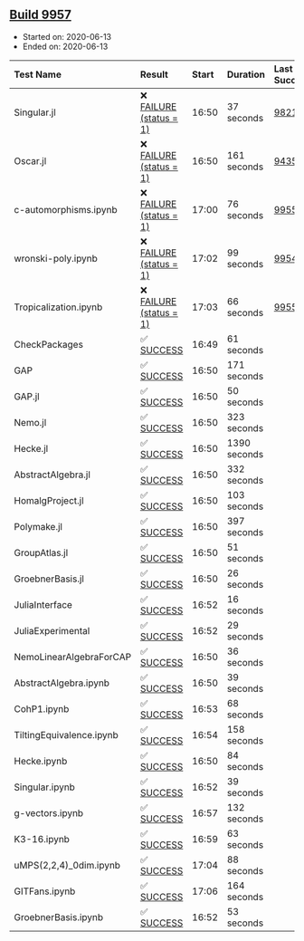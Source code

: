 ## [Build 9957](https://oscarci.mathematik.uni-kl.de/job/oscar/9957/)

* Started on: 2020-06-13
* Ended on: 2020-06-13

| Test Name    | Result | Start | Duration | Last Success | First Failure |
|:-------------|:-------|:------|:---------|:-------------|:--------------|
| Singular.jl | ❌ [FAILURE (status = 1)](https://oscarci.mathematik.uni-kl.de/job/oscar/9957/artifact/logs/build-9957/Singular.jl.log) | 16:50 | 37 seconds | [9821](https://oscarci.mathematik.uni-kl.de/job/oscar/9821/) | [9822](https://oscarci.mathematik.uni-kl.de/job/oscar/9822/) |
| Oscar.jl | ❌ [FAILURE (status = 1)](https://oscarci.mathematik.uni-kl.de/job/oscar/9957/artifact/logs/build-9957/Oscar.jl.log) | 16:50 | 161 seconds | [9435](https://oscarci.mathematik.uni-kl.de/job/oscar/9435/) | [9436](https://oscarci.mathematik.uni-kl.de/job/oscar/9436/) |
| c-automorphisms.ipynb | ❌ [FAILURE (status = 1)](https://oscarci.mathematik.uni-kl.de/job/oscar/9957/artifact/logs/build-9957/c-automorphisms.ipynb.log) | 17:00 | 76 seconds | [9955](https://oscarci.mathematik.uni-kl.de/job/oscar/9955/) | [9956](https://oscarci.mathematik.uni-kl.de/job/oscar/9956/) |
| wronski-poly.ipynb | ❌ [FAILURE (status = 1)](https://oscarci.mathematik.uni-kl.de/job/oscar/9957/artifact/logs/build-9957/wronski-poly.ipynb.log) | 17:02 | 99 seconds | [9954](https://oscarci.mathematik.uni-kl.de/job/oscar/9954/) | [9955](https://oscarci.mathematik.uni-kl.de/job/oscar/9955/) |
| Tropicalization.ipynb | ❌ [FAILURE (status = 1)](https://oscarci.mathematik.uni-kl.de/job/oscar/9957/artifact/logs/build-9957/Tropicalization.ipynb.log) | 17:03 | 66 seconds | [9955](https://oscarci.mathematik.uni-kl.de/job/oscar/9955/) | [9956](https://oscarci.mathematik.uni-kl.de/job/oscar/9956/) |
| CheckPackages | ✅ [SUCCESS](https://oscarci.mathematik.uni-kl.de/job/oscar/9957/artifact/logs/build-9957/CheckPackages.log) | 16:49 | 61 seconds |  |  |
| GAP | ✅ [SUCCESS](https://oscarci.mathematik.uni-kl.de/job/oscar/9957/artifact/logs/build-9957/GAP.log) | 16:50 | 171 seconds |  |  |
| GAP.jl | ✅ [SUCCESS](https://oscarci.mathematik.uni-kl.de/job/oscar/9957/artifact/logs/build-9957/GAP.jl.log) | 16:50 | 50 seconds |  |  |
| Nemo.jl | ✅ [SUCCESS](https://oscarci.mathematik.uni-kl.de/job/oscar/9957/artifact/logs/build-9957/Nemo.jl.log) | 16:50 | 323 seconds |  |  |
| Hecke.jl | ✅ [SUCCESS](https://oscarci.mathematik.uni-kl.de/job/oscar/9957/artifact/logs/build-9957/Hecke.jl.log) | 16:50 | 1390 seconds |  |  |
| AbstractAlgebra.jl | ✅ [SUCCESS](https://oscarci.mathematik.uni-kl.de/job/oscar/9957/artifact/logs/build-9957/AbstractAlgebra.jl.log) | 16:50 | 332 seconds |  |  |
| HomalgProject.jl | ✅ [SUCCESS](https://oscarci.mathematik.uni-kl.de/job/oscar/9957/artifact/logs/build-9957/HomalgProject.jl.log) | 16:50 | 103 seconds |  |  |
| Polymake.jl | ✅ [SUCCESS](https://oscarci.mathematik.uni-kl.de/job/oscar/9957/artifact/logs/build-9957/Polymake.jl.log) | 16:50 | 397 seconds |  |  |
| GroupAtlas.jl | ✅ [SUCCESS](https://oscarci.mathematik.uni-kl.de/job/oscar/9957/artifact/logs/build-9957/GroupAtlas.jl.log) | 16:50 | 51 seconds |  |  |
| GroebnerBasis.jl | ✅ [SUCCESS](https://oscarci.mathematik.uni-kl.de/job/oscar/9957/artifact/logs/build-9957/GroebnerBasis.jl.log) | 16:50 | 26 seconds |  |  |
| JuliaInterface | ✅ [SUCCESS](https://oscarci.mathematik.uni-kl.de/job/oscar/9957/artifact/logs/build-9957/JuliaInterface.log) | 16:52 | 16 seconds |  |  |
| JuliaExperimental | ✅ [SUCCESS](https://oscarci.mathematik.uni-kl.de/job/oscar/9957/artifact/logs/build-9957/JuliaExperimental.log) | 16:52 | 29 seconds |  |  |
| NemoLinearAlgebraForCAP | ✅ [SUCCESS](https://oscarci.mathematik.uni-kl.de/job/oscar/9957/artifact/logs/build-9957/NemoLinearAlgebraForCAP.log) | 16:50 | 36 seconds |  |  |
| AbstractAlgebra.ipynb | ✅ [SUCCESS](https://oscarci.mathematik.uni-kl.de/job/oscar/9957/artifact/logs/build-9957/AbstractAlgebra.ipynb.log) | 16:50 | 39 seconds |  |  |
| CohP1.ipynb | ✅ [SUCCESS](https://oscarci.mathematik.uni-kl.de/job/oscar/9957/artifact/logs/build-9957/CohP1.ipynb.log) | 16:53 | 68 seconds |  |  |
| TiltingEquivalence.ipynb | ✅ [SUCCESS](https://oscarci.mathematik.uni-kl.de/job/oscar/9957/artifact/logs/build-9957/TiltingEquivalence.ipynb.log) | 16:54 | 158 seconds |  |  |
| Hecke.ipynb | ✅ [SUCCESS](https://oscarci.mathematik.uni-kl.de/job/oscar/9957/artifact/logs/build-9957/Hecke.ipynb.log) | 16:50 | 84 seconds |  |  |
| Singular.ipynb | ✅ [SUCCESS](https://oscarci.mathematik.uni-kl.de/job/oscar/9957/artifact/logs/build-9957/Singular.ipynb.log) | 16:52 | 39 seconds |  |  |
| g-vectors.ipynb | ✅ [SUCCESS](https://oscarci.mathematik.uni-kl.de/job/oscar/9957/artifact/logs/build-9957/g-vectors.ipynb.log) | 16:57 | 132 seconds |  |  |
| K3-16.ipynb | ✅ [SUCCESS](https://oscarci.mathematik.uni-kl.de/job/oscar/9957/artifact/logs/build-9957/K3-16.ipynb.log) | 16:59 | 63 seconds |  |  |
| uMPS(2,2,4)_0dim.ipynb | ✅ [SUCCESS](https://oscarci.mathematik.uni-kl.de/job/oscar/9957/artifact/logs/build-9957/uMPS-2-2-4-_0dim.ipynb.log) | 17:04 | 88 seconds |  |  |
| GITFans.ipynb | ✅ [SUCCESS](https://oscarci.mathematik.uni-kl.de/job/oscar/9957/artifact/logs/build-9957/GITFans.ipynb.log) | 17:06 | 164 seconds |  |  |
| GroebnerBasis.ipynb | ✅ [SUCCESS](https://oscarci.mathematik.uni-kl.de/job/oscar/9957/artifact/logs/build-9957/GroebnerBasis.ipynb.log) | 16:52 | 53 seconds |  |  |
